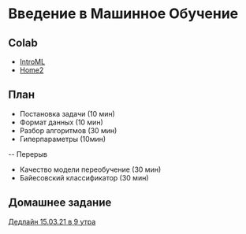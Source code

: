 # Введение в Машинное Обучение

## Colab
* [IntroML](https://colab.research.google.com/github/samstikhin/ml2021/blob/master/02-IntroML/IntroML.ipynb)
* [Home2](https://colab.research.google.com/github/samstikhin/ml2021/blob/master/02-IntroML/Home2.ipynb)


## План
* Постановка задачи (10 мин)
* Формат данных (10 мин)
* Разбор алгоритмов (30 мин)
* Гиперпараметры (10мин)

-- Перерыв
* Качество модели переобучение (30 мин)
* Байесовский классификатор (30 мин)


## Домашнее задание
[Дедлайн 15.03.21 в 9 утра](https://ulearn.me/course/ml/Pervoe_obuchenie_81c95dbe-44a2-4dfa-93bb-4a23a0a30794)
